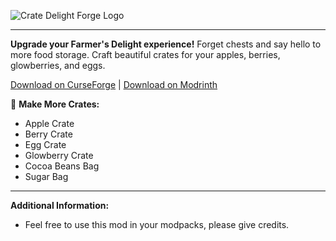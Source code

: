 ![Crate Delight Forge Logo](https://cdn.modrinth.com/data/sTXl8gUt/images/103fd76aab4cacce12b288b85645c83cb0d2cb02.png)
___
**Upgrade your Farmer's Delight experience!** Forget chests and say hello to more food storage. Craft beautiful crates for your apples, berries, glowberries, and eggs.

[Download on CurseForge](https://www.curseforge.com/minecraft/mc-mods/crate-delight-forge) | [Download on Modrinth](https://modrinth.com/mod/crate-delight-forge)

🍎 **Make More Crates:**

- Apple Crate
- Berry Crate
- Egg Crate
- Glowberry Crate
- Cocoa Beans Bag
- Sugar Bag

___
**Additional Information:**

- Feel free to use this mod in your modpacks, please give credits.